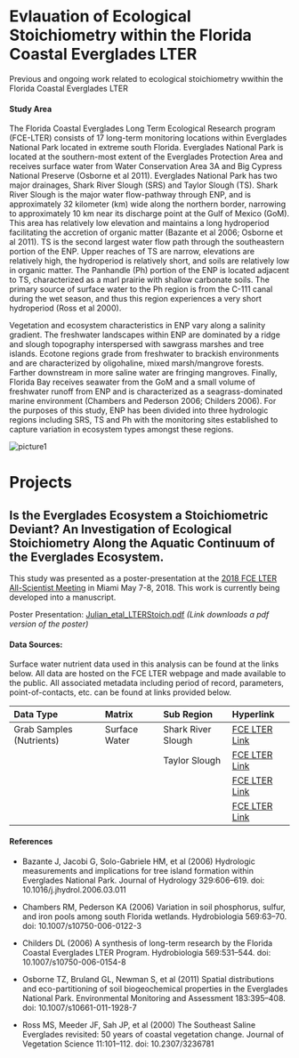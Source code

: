 # Evlauation of Ecological Stoichiometry within the Florida Coastal Everglades LTER

Previous and ongoing work related to ecological stoichiometry wwithin the Florida Coastal Everglades LTER

#### Study Area
The Florida Coastal Everglades Long Term Ecological Research program (FCE-LTER) consists of 17 long-term monitoring locations within Everglades National Park located in extreme south Florida. Everglades National Park is located at the southern-most extent of the Everglades Protection Area and receives surface water from Water Conservation Area 3A and Big Cypress National Preserve (Osborne et al 2011). Everglades National Park has two major drainages, Shark River Slough (SRS) and Taylor Slough (TS). Shark River Slough is the major water flow-pathway through ENP, and is approximately 32 kilometer (km) wide along the northern border, narrowing to approximately 10 km near its discharge point at the Gulf of Mexico (GoM). This area has relatively low elevation and maintains a long hydroperiod facilitating the accretion of organic matter (Bazante et al 2006; Osborne et al 2011). TS is the second largest water flow path through the southeastern portion of the ENP. Upper reaches of TS are narrow, elevations are relatively high, the hydroperiod is relatively short, and soils are relatively low in organic matter. The Panhandle (Ph) portion of the ENP is located adjacent to TS, characterized as a marl prairie with shallow carbonate soils. The primary source of surface water to the Ph region is from the C-111 canal during the wet season, and thus this region experiences a very short hydroperiod (Ross et al 2000).

Vegetation and ecosystem characteristics in ENP vary along a salinity gradient. The freshwater landscapes within ENP are dominated by a ridge and slough topography interspersed with sawgrass marshes and tree islands. Ecotone regions grade from freshwater to brackish environments and are characterized by oligohaline, mixed marsh/mangrove forests. Farther downstream in more saline water are fringing mangroves. Finally, Florida Bay receives seawater from the GoM and a small volume of freshwater runoff from ENP and is characterized as a seagrass-dominated marine environment (Chambers and Pederson 2006; Childers 2006). For the purposes of this study, ENP has been divided into three hydrologic regions including SRS, TS and Ph with the monitoring sites established to capture variation in ecosystem types amongst these regions.

![picture1](https://user-images.githubusercontent.com/36565183/41535171-5967e7bc-72cf-11e8-8a6c-72cf47b06f91.jpg)

# Projects

## Is the Everglades Ecosystem a Stoichiometric Deviant? An Investigation of Ecological Stoichiometry Along the Aquatic Continuum of the Everglades Ecosystem.
This study was presented as a poster-presentation at the [2018 FCE LTER All-Scientist Meeting](http://fcelter.fiu.edu/about_us/meetings/asm2018/) in Miami May 7-8, 2018. This work is currently being developed into a manuscript. 

Poster Presentation: [Julian_etal_LTERStoich.pdf](https://github.com/SwampThingPaul/LTER_EcoStoich/files/2111138/Julian_etal_LTERStoich.pdf)  _(Link downloads a pdf version of the poster)_


#### Data Sources:
Surface water nutrient data used in this analysis can be found at the links below. All data are hosted on the FCE LTER webpage and made available to the public. All associated metadata including period of record, parameters, point-of-contacts, etc. can be found at links provided below. 

| Data Type | Matrix | Sub Region | Hyperlink | 
|:----------|:-------|:-----------|:-----|
| Grab Samples (Nutrients)| Surface Water | Shark River Slough | [FCE LTER Link](http://fcelter.fiu.edu/data/core/metadata/?datasetid=LT_ND_Grahl_002)|
| |  | Taylor Slough | [FCE LTER Link](http://fcelter.fiu.edu/data/core/metadata/?datasetid=LT_ND_Losada_002) |
| |  |  | [FCE LTER Link](http://fcelter.fiu.edu/data/core/metadata/?datasetid=LT_ND_Rondeau_002) |
| |  | | [FCE LTER Link](http://fcelter.fiu.edu/data/core/metadata/?datasetid=LT_ND_Rubio_002) |

#### References

* Bazante J, Jacobi G, Solo-Gabriele HM, et al (2006) Hydrologic measurements and implications for tree island formation within Everglades National Park. Journal of Hydrology 329:606–619. doi: 10.1016/j.jhydrol.2006.03.011

* Chambers RM, Pederson KA (2006) Variation in soil phosphorus, sulfur, and iron pools among south Florida wetlands. Hydrobiologia 569:63–70. doi: 10.1007/s10750-006-0122-3

* Childers DL (2006) A synthesis of long-term research by the Florida Coastal Everglades LTER Program. Hydrobiologia 569:531–544. doi: 10.1007/s10750-006-0154-8

* Osborne TZ, Bruland GL, Newman S, et al (2011) Spatial distributions and eco-partitioning of soil biogeochemical properties in the Everglades National Park. Environmental Monitoring and Assessment 183:395–408. doi: 10.1007/s10661-011-1928-7

* Ross MS, Meeder JF, Sah JP, et al (2000) The Southeast Saline Everglades revisited: 50 years of coastal vegetation change. Journal of Vegetation Science 11:101–112. doi: 10.2307/3236781

 
